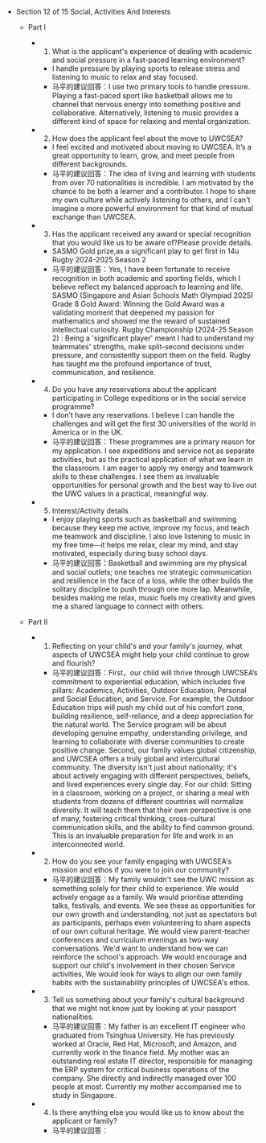 - Section 12 of 15 Social, Activities And Interests

  - Part I
    - 1. What is the applicant's experience of dealing with academic and social pressure in a fast-paced learning environment?
      - I handle pressure by playing sports to release stress and listening to music to relax and stay focused.
      - 马平的建议回答：I use two primary tools to handle pressure. Playing a fast-paced sport like basketball allows me to channel that nervous energy into something positive and collaborative. Alternatively, listening to music provides a different kind of space for relaxing and mental organization.
  
    - 2. How does the applicant feel about the move to UWCSEA?
      - I feel excited and motivated about moving to UWCSEA. It’s a great opportunity to learn, grow, and meet people from different backgrounds.
      - 马平的建议回答：The idea of living and learning with students from over 70 nationalities is incredible. I am motivated by the chance to be both a learner and a contributor. I hope to share my own culture while actively listening to others, and I can't imagine a more powerful environment for that kind of mutual exchange than UWCSEA.
  
    - 3. Has the applicant received any award or special recognition that you would like us to be aware of?Please provide details.
      - SASMO Gold prize,as a significant play to get first in 14u Rugby 2024-2025 Season 2
      - 马平的建议回答：Yes, I have been fortunate to receive recognition in both academic and sporting fields, which I believe reflect my balanced approach to learning and life. SASMO (Singapore and Asian Schools Math Olympiad 2025) Grade 8 Gold Award: Winning the Gold Award was a validating moment that deepened my passion for mathematics and showed me the reward of sustained intellectual curiosity. Rugby Championship (2024-25 Season 2) : Being a 'significant player' meant I had to understand my teammates' strengths, make split-second decisions under pressure, and consistently support them on the field. Rugby has taught me the profound importance of trust, communication, and resilience. 
     
    - 4. Do you have any reservations about the applicant participating in College expeditions or in the social service programme?
      - I don’t have any reservations. I believe I can handle the challenges and will get the first 30 universities of the world in America or in the UK.
      - 马平的建议回答：These programmes are a primary reason for my application. I see expeditions and service not as separate activities, but as the practical application of what we learn in the classroom. I am eager to apply my energy and teamwork skills to these challenges. I see them as invaluable opportunities for personal growth and the best way to live out the UWC values in a practical, meaningful way.
  
    - 5. Interest/Activity details
      - I enjoy playing sports such as basketball and swimming because they keep me active, improve my focus, and teach me teamwork and discipline. I also love listening to music in my free time—it helps me relax, clear my mind, and stay motivated, especially during busy school days.
      - 马平的建议回答：Basketball and swimming are my physical and social outlets; one teaches me strategic communication and resilience in the face of a loss, while the other builds the solitary discipline to push through one more lap. Meanwhile, besides making me relax, music fuels my creativity and gives me a shared language to connect with others.

   - Part II
     - 1. Reflecting on your child's and your family's journey, what aspects of UWCSEA might help your child continue to grow and flourish?
       - 马平的建议回答：First，our child will thrive through UWCSEA’s commitment to experiential education, which includes five pillars: Academics, Activities, Outdoor Education, Personal and Social Education, and Service. For example, the Outdoor Education trips will push my child out of his comfort zone, building resilience, self-reliance, and a deep appreciation for the natural world. The Service program will be about developing genuine empathy, understanding privilege, and learning to collaborate with diverse communities to create positive change. Second,  our family values global citizenship, and UWCSEA offers a truly global and intercultural community. The diversity isn't just about nationality; it's about actively engaging with different perspectives, beliefs, and lived experiences every single day. For our child: Sitting in a classroom, working on a project, or sharing a meal with students from dozens of different countries will normalize diversity. It will teach them that their own perspective is one of many, fostering critical thinking, cross-cultural communication skills, and the ability to find common ground. This is an invaluable preparation for life and work in an interconnected world.
     - 2. How do you see your family engaging with UWCSEA's mission and ethos if you were to join our community?
       - 马平的建议回答：My family wouldn't see the UWC mission as something solely for their child to experience. We would actively engage as a family. We would prioritise attending talks, festivals, and events. We see these as opportunities for our own growth and understanding, not just as spectators but as participants, perhaps even volunteering to share aspects of our own cultural heritage. We would view parent-teacher conferences and curriculum evenings as two-way conversations. We'd want to understand how we can reinforce the school's approach. We would encourage and support our child's involvement in their chosen Service activities, We would look for ways to align our own family habits with the sustainability principles of UWCSEA's ethos.﻿
     - 3. Tell us something about your family's cultural background that we might not know just by looking at your passport nationalities.
       - 马平的建议回答：My father is an excellent IT engineer who graduated from Tsinghua University. He has previously worked at Oracle, Red Hat, Microsoft, and Amazon, and currently work in the finance field. My mother was an outstanding real estate IT director, responsible for managing the ERP system for critical business operations of the company. She directly and indirectly managed over 100 people at most.  Currently my mother accompanied me to study in Singapore.
     - 4. Is there anything else you would like us to know about the applicant or family?
       - 马平的建议回答：
